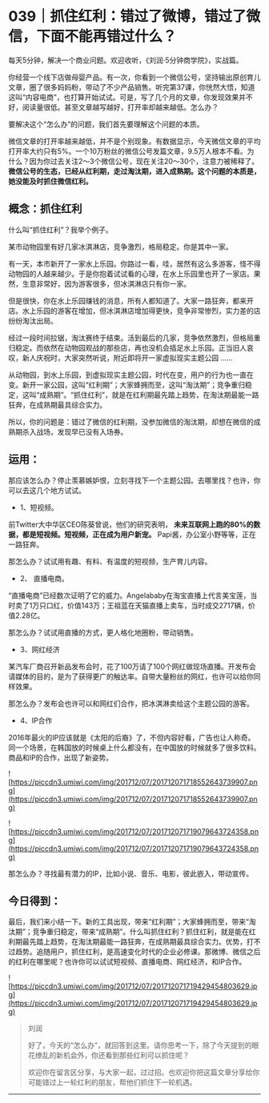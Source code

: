# 039｜抓住红利：错过了微博，错过了微信，下面不能再错过什么？

每天5分钟，解决一个商业问题。欢迎收听，《刘润·5分钟商学院》，实战篇。

你经营一个线下店做母婴产品。有一次，你看到一个微信公号，坚持输出原创育儿文章，圈了很多妈妈粉，带动了不少产品销售。听完第37课，你恍然大悟，知道这叫“内容电商”，也打算开始试试。可是，写了几个月的文章，你发现效果并不好，阅读量很低。甚至文章越写越好，打开率却越来越低。怎么办？

要解决这个“怎么办”的问题，我们首先要理解这个问题的本质。

微信文章的打开率越来越低，并不是个别现象。有数据显示，今天微信文章的平均打开率大约只有5%。一个10万粉丝的微信公号发篇文章，9.5万人根本不看。为什么？因为你过去关注2～3个微信公号，现在关注20～30个，注意力被稀释了。 **微信公号的生态，已经从红利期，走过淘汰期，进入成熟期。这个问题的本质是，她没能及时抓住微信红利。**

## 概念：抓住红利

什么叫“抓住红利”？我举个例子。

某市动物园里有好几家冰淇淋店，竞争激烈，格局稳定。你是其中一家。

有一天，本市新开了一家水上乐园。你路过一看，哇，居然有这么多游客，怪不得动物园的人越来越少。于是你抱着试试看的心理，在水上乐园里也开了一家店。果然，生意非常好，因为游客很多，但冰淇淋店只有你一家。

但是很快，你在水上乐园赚钱的消息，所有人都知道了。大家一路狂奔，都来开店。水上乐园的游客在增加，但冰淇淋店增加得更快，竞争非常惨烈，实力差的店纷纷淘汰出局。

经过一段时间拉锯，淘汰赛终于结束。活到最后的几家，竞争依然激烈，但格局重归稳定。而依然在动物园观战的那些店，再也没机会插足水上乐园。正当旧人哀叹，新人庆祝时，大家突然听说，附近即将开一家虚拟现实主题公园 ……

从动物园，到水上乐园，到虚拟现实主题公园，时代在变，用户的行为也一直在变。新开一家公园，这叫“红利期”；大家蜂拥而至，这叫“淘汰期”；竞争重归稳定，这叫“成熟期”。“抓住红利”，就是在红利期最先踏上趋势，在淘汰期最能一路狂奔，在成熟期最具综合实力。

所以，你的问题是：错过了微信的红利期，没参加微信的淘汰期，却想在微信的成熟期杀入战场，发现早已没有入场券。

## 运用：

那应该怎么办？停止羡慕嫉妒恨，立刻寻找下一个主题公园。去哪里找？也许，你可以去这几个地方试试。

* 1、短视频。

前Twitter大中华区CEO陈葵曾说，他们的研究表明， **未来互联网上跑的80%的数据，都是短视频。短视频，正在成为用户新宠。** Papi酱，办公室小野等等，正在一路狂奔。

那怎么办？试试用有趣、有料、有温度的短视频，生产育儿内容。

* 2、 直播电商。

“直播电商”已经数次证明了它的威力。Angelababy在淘宝直播上代言美宝莲，当时卖了1万只口红，价值143万；王祖蓝在天猫直播上卖车，当时成交2717辆，价值2.28亿。

那怎么办？试试用直播的方式，更人格化地圈粉，带动销售。

* 3、网红经济

某汽车厂商召开新品发布会时，花了100万请了100个网红做现场直播。开发布会请媒体的目的，是为了获得更广的触达率。自带大量粉丝的网红，也许可以给你同样效果。

那怎么办？发布会也许可以和网红们合作，把冰淇淋卖给这个主题公园的游客。

* 4、IP合作

2016年最火的IP应该就是《太阳的后裔》了，不但内容好看，广告也让人称奇。同一个场景，在韩国放的时候桌上什么都没有，在中国放的时候就多了很多饮料。商品和IP的合作，出现了新姿势。

![https://piccdn3.umiwi.com/img/201712/07/201712071718552643739907.png](https://piccdn3.umiwi.com/img/201712/07/201712071718552643739907.png)

![https://piccdn3.umiwi.com/img/201712/07/201712071719079643724358.png](https://piccdn3.umiwi.com/img/201712/07/201712071719079643724358.png)

那怎么办？寻找最有潜力的IP，比如小说、音乐、电影，彼此嵌入，带动宣传。

## 今日得到：

最后，我们来小结一下。新的工具出现，带来“红利期”；大家蜂拥而至，带来“淘汰期”；竞争重归稳定，带来“成熟期”。什么叫抓住红利？抓住红利，就是能在红利期最先踏上趋势，在淘汰期最能一路狂奔，在成熟期最具综合实力。优势，打不过趋势。追随用户，抓住红利，是高速变化时代的企业必修课。那微博、微信之后的红利在哪里呢？也许你可以试试短视频、直播电商、网红经济，和IP合作。

![https://piccdn3.umiwi.com/img/201712/07/201712071719429454803629.jpg](https://piccdn3.umiwi.com/img/201712/07/201712071719429454803629.jpg)

> 刘润
> 
> 好了，今天的“怎么办”，就回答到这里。请你思考一下，除了今天提到的眼花缭乱的新机会外，你还看到那些红利可以抓住呢？
> 
> 欢迎你在留言区分享，与大家一起，过过招。也欢迎你把这篇文章分享给你可能错过上一轮红利的朋友，帮他们抓住下一轮机遇。

---
